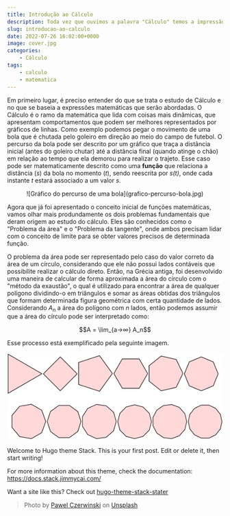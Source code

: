 ```yaml
---
title: Introdução ao Cálculo
description: Toda vez que ouvimos a palavra "Cálculo" temos a impressão de algo complexo e sem sentido. Mas, calma! Elas podem ser mais fáceis do que parece (ou não kk).
slug: introducao-ao-calculo
date: 2022-07-26 16:02:00+0000
image: cover.jpg
categories:
    - Cálculo
tags:
    - calculo
    - matematica
---
```


Em primeiro lugar, é preciso entender do que se trata o estudo de Cálculo e no que se baseia a expressões matemáticas que serão abordadas. O Cálculo é o ramo da matemática que lida com coisas mais dinâmicas, que apresentam comportamentos que podem ser melhores representados por gráficos de linhas. Como exemplo podemos pegar o movimento de uma bola que é chutada pelo goleiro em direção ao meio do campo de futebol. O percurso da bola pode ser descrito por um gráfico que traça a distância inicial (antes do goleiro chutar) até a distância final (quando atinge o chão) em relação ao tempo que ela demorou para realizar o trajeto. Esse caso pode ser matematicamente descrito como uma **função** que relaciona a distância (*s*) da bola no momento (*t*), sendo reescrita por *s(t)*, onde cada instante *t* estará associado a um valor *s*.

<center>![Gráfico do percurso de uma bola](grafico-percurso-bola.jpg)</center>

Agora que já foi apresentado o conceito inicial de funções matemáticas, vamos olhar mais produndamente os dois problemas fundamentais que deram origem ao estudo do cálculo. Eles são conhecidos como o "Problema da área" e o "Problema da tangente", onde ambos precisam lidar com o conceito de limite para se obter valores precisos de determinada função.

O problema da área pode ser representado pelo caso do valor correto da área de um círculo, considerando que ele não possui lados contáveis que possibilite realizar o cálculo direto. Então, na Grécia antiga, foi desenvolvido uma maneira de calcular de forma aproximada a área do círculo com o "método da exaustão", o qual é utilizado para encontrar a área de qualquer polígono dividindo-o em triângulos e somar as áreas obtidas dos triângulos que formam determinada figura geométrica com certa quantidade de lados. Considerando $A_n$ a área do polígono com *n* lados, então podemos assumir que a área do círculo pode ser interpretado como: 

<center>$$A = \lim_{a->∞} A_n$$</center>

Esse processo está exemplificado pela seguinte imagem.

![Método da exaustão](metodo-da-exaustao.jpg)

Welcome to Hugo theme Stack. This is your first post. Edit or delete it, then start writing!

For more information about this theme, check the documentation: https://docs.stack.jimmycai.com/

Want a site like this? Check out [hugo-theme-stack-stater](https://github.com/CaiJimmy/hugo-theme-stack-starter)

> Photo by [Pawel Czerwinski](https://unsplash.com/@pawel_czerwinski) on [Unsplash](https://unsplash.com/)
